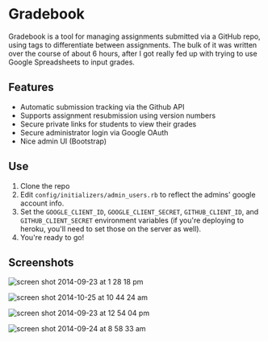 # Gradebook

Gradebook is a tool for managing assignments submitted via a GitHub repo, using tags to differentiate between assignments. The bulk of it was written over the course of about 6 hours, after I got really fed up with trying to use Google Spreadsheets to input grades.

## Features

- Automatic submission tracking via the Github API
- Supports assignment resubmission using version numbers
- Secure private links for students to view their grades
- Secure administrator login via Google OAuth
- Nice admin UI (Bootstrap)

## Use

1. Clone the repo
2. Edit `config/initializers/admin_users.rb` to reflect the admins' google account info.
3. Set the `GOOGLE_CLIENT_ID`, `GOOGLE_CLIENT_SECRET`, `GITHUB_CLIENT_ID`, and `GITHUB_CLIENT_SECRET` environment variables (if you're deploying to heroku, you'll need to set those on the server as well).
4. You're ready to go!

## Screenshots

![screen shot 2014-09-23 at 1 28 18 pm](https://cloud.githubusercontent.com/assets/347189/4379384/2edd2180-4360-11e4-8e2a-b3f88cdcb531.png)

![screen shot 2014-10-25 at 10 44 24 am](https://cloud.githubusercontent.com/assets/347189/4780572/a6b33402-5c6e-11e4-9a66-42e32799bb98.png)

![screen shot 2014-09-23 at 12 54 04 pm](https://cloud.githubusercontent.com/assets/347189/4378829/991ac53e-435b-11e4-9986-918dff95eddc.png)

![screen shot 2014-09-24 at 8 58 33 am](https://cloud.githubusercontent.com/assets/347189/4391275/bb40e352-4403-11e4-8111-b33b7534828a.png)
